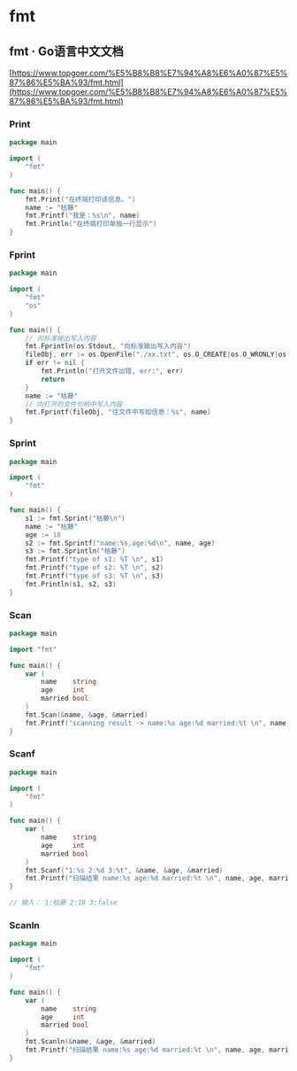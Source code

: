 # fmt

## fmt · Go语言中文文档

[https://www.topgoer.com/%E5%B8%B8%E7%94%A8%E6%A0%87%E5%87%86%E5%BA%93/fmt.html](https://www.topgoer.com/%E5%B8%B8%E7%94%A8%E6%A0%87%E5%87%86%E5%BA%93/fmt.html)

### Print

```go
package main

import (
	"fmt"
)

func main() {
	fmt.Print("在终端打印该信息。")
	name := "枯藤"
	fmt.Printf("我是：%s\n", name)
	fmt.Println("在终端打印单独一行显示")
}
```

### Fprint

```go
package main

import (
	"fmt"
	"os"
)

func main() {
	// 向标准输出写入内容
	fmt.Fprintln(os.Stdout, "向标准输出写入内容")
	fileObj, err := os.OpenFile("./xx.txt", os.O_CREATE|os.O_WRONLY|os.O_APPEND, 0644)
	if err != nil {
		fmt.Println("打开文件出错, err:", err)
		return
	}
	name := "枯藤"
	// 向打开的文件句柄中写入内容
	fmt.Fprintf(fileObj, "往文件中写如信息：%s", name)
}
```

### Sprint

```go
package main

import (
	"fmt"
)

func main() {
	s1 := fmt.Sprint("枯藤\n")
	name := "枯藤"
	age := 18
	s2 := fmt.Sprintf("name:%s,age:%d\n", name, age)
	s3 := fmt.Sprintln("枯藤")
	fmt.Printf("type of s1: %T \n", s1)
	fmt.Printf("type of s2: %T \n", s2)
	fmt.Printf("type of s3: %T \n", s3)
	fmt.Println(s1, s2, s3)
}
```

### Scan

```go
package main

import "fmt"

func main() {
	var (
		name    string
		age     int
		married bool
	)
	fmt.Scan(&name, &age, &married)
	fmt.Printf("scanning result -> name:%s age:%d married:%t \n", name, age, married)
}
```

### Scanf

```go
package main

import (
	"fmt"
)

func main() {
	var (
		name    string
		age     int
		married bool
	)
	fmt.Scanf("1:%s 2:%d 3:%t", &name, &age, &married)
	fmt.Printf("扫描结果 name:%s age:%d married:%t \n", name, age, married)
}

// 输入： 1:枯藤 2:18 3:false
```

### Scanln

```go
package main

import (
	"fmt"
)

func main() {
	var (
		name    string
		age     int
		married bool
	)
	fmt.Scanln(&name, &age, &married)
	fmt.Printf("扫描结果 name:%s age:%d married:%t \n", name, age, married)
}
```


